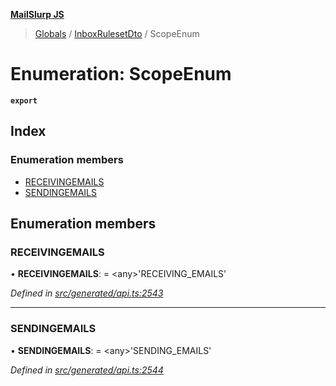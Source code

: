 **[MailSlurp JS](../README.md)**

> [Globals](../README.md) / [InboxRulesetDto](../modules/inboxrulesetdto.md) / ScopeEnum

# Enumeration: ScopeEnum

**`export`** 

## Index

### Enumeration members

* [RECEIVINGEMAILS](inboxrulesetdto.scopeenum.md#receivingemails)
* [SENDINGEMAILS](inboxrulesetdto.scopeenum.md#sendingemails)

## Enumeration members

### RECEIVINGEMAILS

•  **RECEIVINGEMAILS**:  = \<any>'RECEIVING\_EMAILS'

*Defined in [src/generated/api.ts:2543](https://github.com/mailslurp/mailslurp-client/blob/67ec74c/src/generated/api.ts#L2543)*

___

### SENDINGEMAILS

•  **SENDINGEMAILS**:  = \<any>'SENDING\_EMAILS'

*Defined in [src/generated/api.ts:2544](https://github.com/mailslurp/mailslurp-client/blob/67ec74c/src/generated/api.ts#L2544)*

